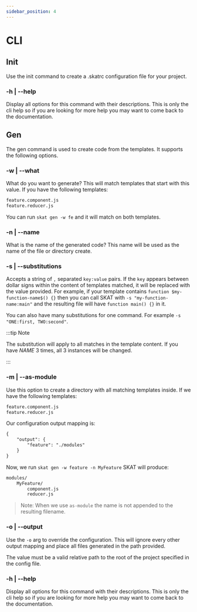 ```yaml
---
sidebar_position: 4
---
```


# CLI

## Init

Use the init command to create a .skatrc configuration file for your project.

### -h | --help

Display all options for this command with their descriptions. This is only the cli help so if you are looking for more
help you may want to come back to the documentation.

## Gen

The gen command is used to create code from the templates. It supports the following options.

### -w | --what

What do you want to generate? This will match templates that start with this value. If you have the following templates:

```md title="cli what"
feature.component.js
feature.reducer.js
```

You can run `skat gen -w fe` and it will match on both templates.

### -n | --name

What is the name of the generated code? This name will be used as the name of the file or directory create.

### -s | --substitutions

Accepts a string of `,` separated `key:value` pairs. If the `key` appears between dollar signs within the content of
templates matched, it will be replaced with the value provided. For example, if your template
contains `function $my-function-name$() {}`
then you can call SKAT with `-s "my-function-name:main"` and the resulting file will have `function main() {}` in it.

You can also have many substitutions for one command. For example `-s "ONE:first, TWO:second"`.

:::tip Note

The substitution will apply to all matches in the template content. If you have $NAME$ 3 times, all 3 instances will be
changed.

:::

### -m | --as-module

Use this option to create a directory with all matching templates inside. If we have the following templates:

```md title="cli templates"
feature.component.js
feature.reducer.js
```

Our configuration output mapping is:

```md title=.skatrc
{
    "output": {
        "feature": "./modules"
    }
}
```

Now, we run `skat gen -w feature -n MyFeature` SKAT will produce:

```md title="cli -m"
modules/
    MyFeature/
        component.js
        reducer.js
```

> Note: When we use `as-module` the name is not appended to the resulting filename.

### -o | --output

Use the `-o` arg to override the configuration. This will ignore every other output mapping and place all files
generated in the path provided.

The value must be a valid relative path to the root of the project specified in the config file.

### -h | --help

Display all options for this command with their descriptions. This is only the cli help so if you are looking for more
help you may want to come back to the documentation.

